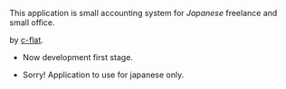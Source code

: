 This application is small accounting system for *Japanese* freelance and small office.

by [c-flat](http://c-flat.net).

* Now development first stage.

* Sorry! Application to use for japanese only.
